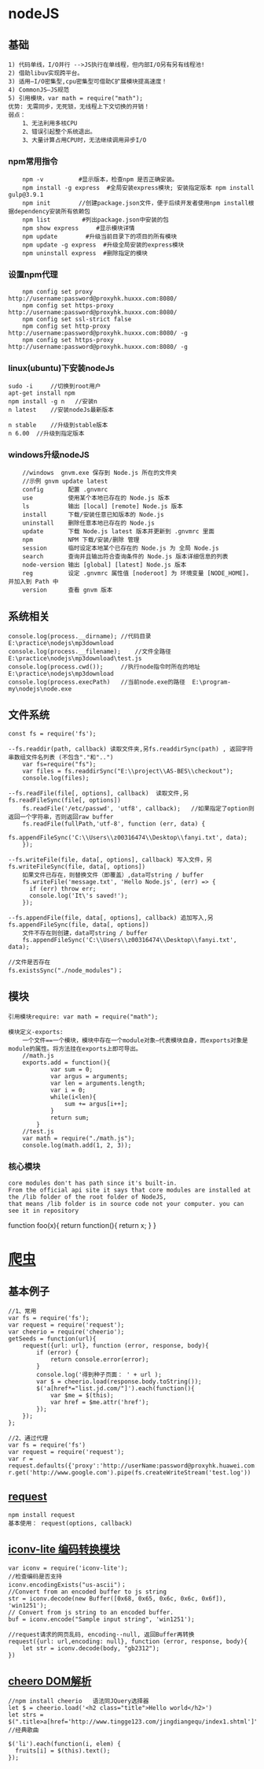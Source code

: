 # nodeJS
## 基础
    1) 代码单线，I/O并行 -->JS执行在单线程，但内部I/O另有另有线程池!
    2) 借助libuv实现跨平台。
    3) 适用—I/O密集型,cpu密集型可借助C扩展模块提高速度！
    4) CommonJS—JS规范
    5) 引用模块，var math = require("math");
    优势: 无需同步，无死锁，无线程上下文切换的开销！
    弱点：
        1、无法利用多核CPU
        2、错误引起整个系统退出。
        3、大量计算占用CPU时，无法继续调用异步I/O

### npm常用指令
        npm -v          #显示版本，检查npm 是否正确安装。
        npm install -g express  #全局安装express模块; 安装指定版本 npm install gulp@3.9.1
        npm init        //创建package.json文件，便于后续开发者使用npm install根据dependency安装所有依赖包
        npm list         #列出package.json中安装的包
        npm show express     #显示模块详情
        npm update        #升级当前目录下的项目的所有模块
        npm update -g express  #升级全局安装的express模块
        npm uninstall express  #删除指定的模块

### 设置npm代理
        npm config set proxy http://username:password@proxyhk.huxxx.com:8080/
        npm config set https-proxy http://username:password@proxyhk.huxxx.com:8080/
        npm config set ssl-strict false
        npm config set http-proxy http://username:password@proxyhk.huxxx.com:8080/ -g
        npm config set https-proxy http://username:password@proxyhk.huxxx.com:8080/ -g

### linux(ubuntu)下安装nodeJs
	sudo -i 	//切换到root用户
	apt-get install npm	
	npm install -g n   //安装n
	n latest	//安装nodeJs最新版本
	
	n stable    //升级到stable版本
	n 6.00  //升级到指定版本
		
### windows升级nodeJS
        //windows  gnvm.exe 保存到 Node.js 所在的文件夹
        //示例 gnvm update latest
        config       配置 .gnvmrc
        use          使用某个本地已存在的 Node.js 版本
        ls           输出 [local] [remote] Node.js 版本
        install      下载/安装任意已知版本的 Node.js
        uninstall    删除任意本地已存在的 Node.js
        update       下载 Node.js latest 版本并更新到 .gnvmrc 里面
        npm          NPM 下载/安装/删除 管理
        session      临时设定本地某个已存在的 Node.js 为 全局 Node.js
        search       查询并且输出符合查询条件的 Node.js 版本详细信息的列表
        node-version 输出 [global] [latest] Node.js 版本
        reg          设定 .gnvmrc 属性值 [noderoot] 为 环境变量 [NODE_HOME]，并加入到 Path 中
        version      查看 gnvm 版本

## 系统相关
	console.log(process.__dirname); //代码目录 E:\practice\nodejs\mp3download
	console.log(process.__filename);    //文件全路径 E:\practice\nodejs\mp3download\test.js
	console.log(process.cwd());     //执行node指令时所在的地址 E:\practice\nodejs\mp3download
	console.log(process.execPath)   //当前node.exe的路径  E:\program-my\nodejs\node.exe
			
 
## 文件系统
    const fs = require('fs');
    
    --fs.readdir(path, callback) 读取文件夹,另fs.readdirSync(path) , 返回字符串数组文件名列表 (不包含"."和"..")
        var fs=require("fs");  
        var files = fs.readdirSync("E:\\project\\AS-BES\\checkout");
        console.log(files);

    --fs.readFile(file[, options], callback)  读取文件,另fs.readFileSync(file[, options])
        fs.readFile('/etc/passwd', 'utf8', callback);   //如果指定了option则返回一个字符串，否则返回raw buffer
        fs.readFile(fullPath,'utf-8', function (err, data) {
              fs.appendFileSync('C:\\Users\\z00316474\\Desktop\\fanyi.txt', data);
        });

    --fs.writeFile(file, data[, options], callback) 写入文件，另fs.writeFileSync(file, data[, options]) 
        如果文件已存在，则替换文件（即覆盖）,data可string / buffer
        fs.writeFile('message.txt', 'Hello Node.js', (err) => {
          if (err) throw err;
          console.log('It\'s saved!');
        });

    --fs.appendFile(file, data[, options], callback) 追加写入,另fs.appendFileSync(file, data[, options])
        文件不存在则创建，data可string / buffer
        fs.appendFileSync('C:\\Users\\z00316474\\Desktop\\fanyi.txt', data);
		
	//文件是否存在
	fs.existsSync("./node_modules")；
	
	

## 模块
    引用模块require: var math = require("math");
    
    模块定义-exports: 
        一个文件==一个模块，模块中存在一个module对象—代表模块自身，而exports对象是module的属性。将方法挂在exports上即可导出。
        //math.js
        exports.add = function(){
                var sum = 0;
                var argus = arguments;
                var len = arguments.length;
                var i = 0;
                while(i<len){
                    sum += argus[i++];
                }
                return sum;
            }
        //test.js
        var math = require("./math.js");
        console.log(math.add(1, 2, 3));

### 核心模块
    core modules don't has path since it's built-in.
    From the official api site it says that core modules are installed at the /lib folder of the root folder of NodeJS,
    that means /lib folder is in source code not your computer. you can see it in repository
    
    
function foo(x){
	return function(){
		return x;
	}
}


# [爬虫](http://borninsummer.com/2015/03/18/nodejs-crawler/)
## 基本例子
	//1、常用
	var fs = require('fs');
	var request = require('request');
	var cheerio = require('cheerio');
	getSeeds = function(url){
		request({url: url}, function (error, response, body){
			if (error) {
				return console.error(error);
			}
			console.log('得到种子页面： ' + url );
			var $ = cheerio.load(response.body.toString());
			$('a[href*="list.jd.com/"]').each(function(){
				var $me = $(this);
				var href = $me.attr('href');
			});
		});
	};

	//2、通过代理
	var fs = require('fs')
	var request = require('request');
	var r = request.defaults({'proxy':'http://userName:password@proxyhk.huawei.com:8080'})
	r.get('http://www.google.com').pipe(fs.createWriteStream('test.log'))

## [request ](https://www.npmjs.com/package/request)
	npm install request
	基本使用： request(options, callback)
	
## [iconv-lite 编码转换模块](https://www.npmjs.com/package/iconv-lite)
	var iconv = require('iconv-lite');
	//检查编码是否支持
	iconv.encodingExists("us-ascii")；
	//Convert from an encoded buffer to js string 
	str = iconv.decode(new Buffer([0x68, 0x65, 0x6c, 0x6c, 0x6f]), 'win1251');
	// Convert from js string to an encoded buffer. 
	buf = iconv.encode("Sample input string", 'win1251');
	
	//request请求的网页乱码, encoding--null, 返回Buffer再转换
	request({url: url,encoding: null}, function (error, response, body){
		let str = iconv.decode(body, "gb2312");
	})

## [cheero DOM解析](https://www.npmjs.com/package/cheerio)
	//npm install cheerio	语法同JQuery选择器
	let $ = cheerio.load('<h2 class="title">Hello world</h2>')
	let strs = $(".title>a[href='http://www.tingge123.com/jingdiangequ/index1.shtml']").text();	//经典歌曲

	$('li').each(function(i, elem) {
	  fruits[i] = $(this).text();
	});
	